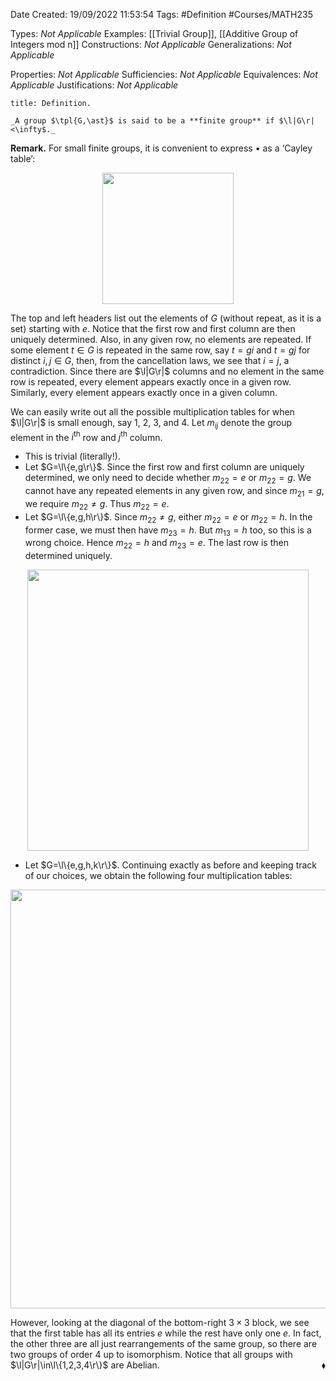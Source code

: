 <div class="topSpace"></div>

Date Created: 19/09/2022 11:53:54
Tags: #Definition #Courses/MATH235

Types: _Not Applicable_
Examples: [[Trivial Group]], [[Additive Group of Integers mod n]]
Constructions: _Not Applicable_
Generalizations: _Not Applicable_

Properties: _Not Applicable_
Sufficiencies: _Not Applicable_
Equivalences: _Not Applicable_
Justifications: _Not Applicable_

``` ad-Definition
title: Definition.

_A group $\tpl{G,\ast}$ is said to be a **finite group** if $\l|G\r|<\infty$._

```

**Remark.** For small finite groups, it is convenient to express $\bullet$ as a $\textrm{`}$Cayley table$\textrm{'}$:
<center><img src="app://local/home/zhao/Dropbox/MathWiki/Images/2022-09-20_154236/image.svg", width=210></center>

The top and left headers list out the elements of $G$ (without repeat, as it is a set) starting with $e$. Notice that the first row and first column are then uniquely determined. Also, in any given row, no elements are repeated. If some element $t\in G$ is repeated in the same row, say $t=gi$ and $t=gj$ for distinct $i,j\in G$, then, from the cancellation laws, we see that $i=j$, a contradiction. Since there are $\l|G\r|$ columns and no element in the same row is repeated, every element appears exactly once in a given row. Similarly, every element appears exactly once in a given column.

We can easily write out all the possible multiplication tables for when $\l|G\r|$ is small enough, say $1$, $2$, $3$, and $4$. Let $m_{ij}$ denote the group element in the $i^\mathrm{th}$ row and $j^\mathrm{th}$ column.
* This is trivial (literally!).
* Let $G=\l\{e,g\r\}$. Since the first row and first column are uniquely determined, we only need to decide whether $m_{22}=e$ or $m_{22}=g$. We cannot have any repeated elements in any given row, and since $m_{21}=g$, we require $m_{22}\neq g$. Thus $m_{22}=e$.
* Let $G=\l\{e,g,h\r\}$. Since $m_{22}\neq g$, either $m_{22}=e$ or $m_{22}=h$. In the former case, we must then have $m_{23}=h$. But $m_{13}=h$ too, so this is a wrong choice. Hence $m_{22}=h$ and $m_{23}=e$. The last row is then determined uniquely.
<center><img src="app://local/home/zhao/Dropbox/MathWiki/Images/2022-09-20_154802/image.svg", width=450></center>

* Let $G=\l\{e,g,h,k\r\}$. Continuing exactly as before and keeping track of our choices, we obtain the following four multiplication tables:
<center><img src="app://local/home/zhao/Dropbox/MathWiki/Images/2022-09-20_155123/image.svg", width=670></center>

However, looking at the diagonal of the bottom-right $3\times3$ block, we see that the first table has all its entries $e$ while the rest have only one $e$. In fact, the other three are all just rearrangements of the same group, so there are two groups of order $4$ up to isomorphism. Notice that all groups with $\l|G\r|\in\l\{1,2,3,4\r\}$ are Abelian.<span style="float:right;">$\blacklozenge$</span>
